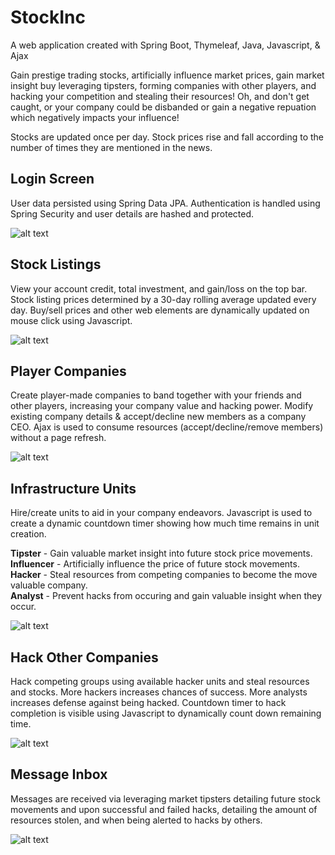 # StockInc
A web application created with Spring Boot, Thymeleaf, Java, Javascript, & Ajax

Gain prestige trading stocks, artificially influence market prices, gain market insight buy leveraging tipsters, forming companies with other players, and hacking your competition and stealing their resources! Oh, and don't get caught, or your company could be disbanded or gain a negative repuation which negatively impacts your influence!

Stocks are updated once per day. Stock prices rise and fall according to the number of times they are mentioned in the news.

## Login Screen
User data persisted using Spring Data JPA. Authentication is handled using Spring Security and user details are hashed and protected.

![alt text](https://i.imgur.com/YVprI8G.png)

## Stock Listings
View your account credit, total investment, and gain/loss on the top bar. Stock listing prices determined by a 30-day rolling average updated every day. Buy/sell prices and other web elements are dynamically updated on mouse click using Javascript.

![alt text](https://github.com/rstotler/gifs/blob/main/Listings.png)

## Player Companies
Create player-made companies to band together with your friends and other players, increasing your company value and hacking power. Modify existing company details & accept/decline new members as a company CEO. Ajax is used to consume resources (accept/decline/remove members) without a page refresh.

![alt text](https://github.com/rstotler/gifs/blob/main/Companies.png)

## Infrastructure Units
Hire/create units to aid in your company endeavors. Javascript is used to create a dynamic countdown timer showing how much time remains in unit creation.

**Tipster** - Gain valuable market insight into future stock price movements.  
**Influencer** - Artificially influence the price of future stock movements.  
**Hacker** - Steal resources from competing companies to become the move valuable company.  
**Analyst** - Prevent hacks from occuring and gain valuable insight when they occur.  

![alt text](https://github.com/rstotler/gifs/blob/main/Infrastructure.png)

## Hack Other Companies
Hack competing groups using available hacker units and steal resources and stocks. More hackers increases chances of success. More analysts increases defense against being hacked. Countdown timer to hack completion is visible using Javascript to dynamically count down remaining time.

![alt text](https://github.com/rstotler/gifs/blob/main/Hacking.png)

## Message Inbox
Messages are received via leveraging market tipsters detailing future stock movements and upon successful and failed hacks, detailing the amount of resources stolen, and when being alerted to hacks by others.

![alt text](https://github.com/rstotler/gifs/blob/main/Messages.png)
